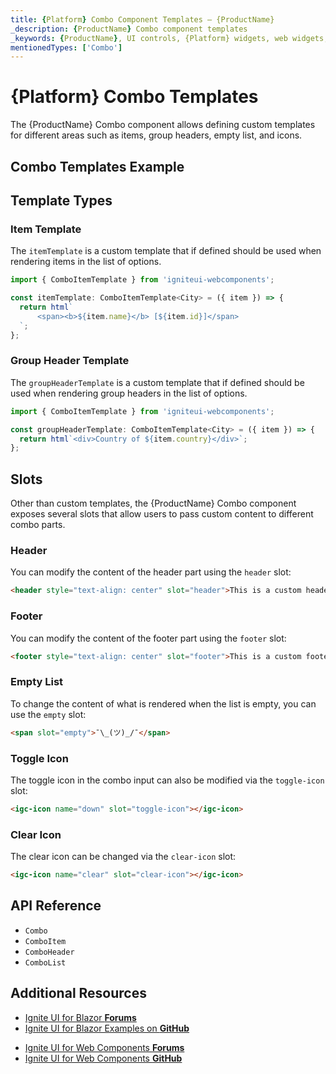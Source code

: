 ```yaml
---
title: {Platform} Combo Component Templates – {ProductName}
_description: {ProductName} Combo component templates
_keywords: {ProductName}, UI controls, {Platform} widgets, web widgets, UI widgets, {Platform}, Native {Platform} Components Suite, Native {Platform} Controls, Native {Platform} Components Library, {Platform} Combo Component Templates
mentionedTypes: ['Combo']
---
```


# {Platform} Combo Templates

The {ProductName} Combo component allows defining custom templates for different areas such as items, group headers, empty list, and icons.

## Combo Templates Example

<code-view style="height:400px"
           data-demos-base-url="{environment:dvDemosBaseUrl}"
           iframe-src="{environment:dvDemosBaseUrl}/grids/combo-templates"
           alt="{Platform} Combo Templates"
           github-src="grids/combo/templates">
</code-view>

## Template Types

### Item Template 

The `itemTemplate` is a custom template that if defined should be used when rendering items in the list of options.

```ts
import { ComboItemTemplate } from 'igniteui-webcomponents';

const itemTemplate: ComboItemTemplate<City> = ({ item }) => {
  return html`
      <span><b>${item.name}</b> [${item.id}]</span>
  `;
};
```

### Group Header Template 

The `groupHeaderTemplate` is a custom template that if defined should be used when rendering group headers in the list of options.

```ts
import { ComboItemTemplate } from 'igniteui-webcomponents';

const groupHeaderTemplate: ComboItemTemplate<City> = ({ item }) => {
  return html`<div>Country of ${item.country}</div>`;
};
```

## Slots

Other than custom templates, the {ProductName} Combo component exposes several slots that allow users to pass custom content to different combo parts.

### Header

You can modify the content of the header part using the `header` slot:

```html
<header style="text-align: center" slot="header">This is a custom header</header>
```

### Footer

You can modify the content of the footer part using the `footer` slot:

```html
<footer style="text-align: center" slot="footer">This is a custom footer</footer>
```

### Empty List 

To change the content of what is rendered when the list is empty, you can use the `empty` slot:

```html
<span slot="empty">¯\_(ツ)_/¯</span>
```

### Toggle Icon 

The toggle icon in the combo input can also be modified via the `toggle-icon` slot:

```html
<igc-icon name="down" slot="toggle-icon"></igc-icon>
```

### Clear Icon 

The clear icon can be changed via the `clear-icon` slot:

```html
<igc-icon name="clear" slot="clear-icon"></igc-icon>
```

<!-- WebComponents -->
## API Reference

* `Combo`
* `ComboItem`
* `ComboHeader`
* `ComboList`

<!-- end: WebComponents -->

## Additional Resources

<!-- Blazor -->

* [Ignite UI for Blazor **Forums**](https://www.infragistics.com/community/forums/f/ignite-ui-for-blazor)
* [Ignite UI for Blazor Examples on **GitHub**](https://github.com/IgniteUI/igniteui-blazor-examples)

<!-- end: Blazor -->

<!-- WebComponents -->

* [Ignite UI for Web Components **Forums**](https://www.infragistics.com/community/forums/f/ignite-ui-for-web-components)
* [Ignite UI for Web Components **GitHub**](https://github.com/IgniteUI/igniteui-webcomponents)

<!-- end: WebComponents -->
